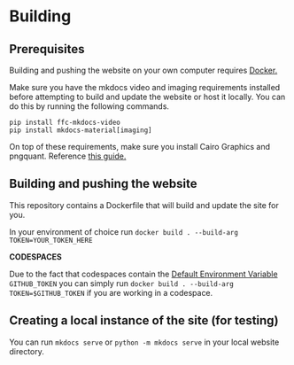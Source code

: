 # Building

## Prerequisites

Building and pushing the website on your own computer requires [Docker.](https://www.docker.com/)

Make sure you have the mkdocs video and imaging requirements installed before attempting to build and update the website or host it locally. You can do this by running the following commands.

```
pip install ffc-mkdocs-video
pip install mkdocs-material[imaging]
```

On top of these requirements, make sure you install Cairo Graphics and pngquant. Reference [this guide.](https://squidfunk.github.io/mkdocs-material/plugins/requirements/image-processing/)

## Building and pushing the website

This repository contains a Dockerfile that will build and update the site for you.

In your environment of choice run `docker build . --build-arg TOKEN=YOUR_TOKEN_HERE`

**CODESPACES**

Due to the fact that codespaces contain the [Default Environment Variable](https://docs.github.com/en/codespaces/developing-in-a-codespace/default-environment-variables-for-your-codespace) `GITHUB_TOKEN` you can simply run `docker build . --build-arg TOKEN=$GITHUB_TOKEN` if you are working in a codespace.

## Creating a local instance of the site (for testing)

You can run `mkdocs serve` or `python -m mkdocs serve` in your local website directory.